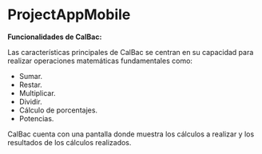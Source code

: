 # ProjectAppMobile

**Funcionalidades de CalBac:**    

Las características principales de CalBac se centran en su capacidad para realizar operaciones matemáticas fundamentales como:  
- Sumar. 
- Restar. 
- Multiplicar.
- Dividir.  
- Cálculo de porcentajes. 
- Potencias. 

CalBac cuenta con una pantalla donde muestra los cálculos a realizar y los resultados de los cálculos realizados.
